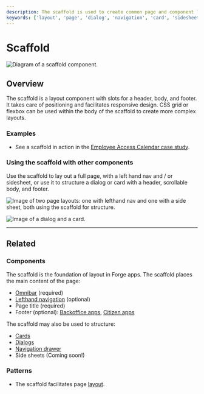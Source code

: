 ```yaml
---
description: The scaffold is used to create common page and component layouts with a header, scrollable body, and footer. 
keywords: ['layout', 'page', 'dialog', 'navigation', 'card', 'sidesheet', 'side sheet']
---
```


# Scaffold

<ComponentVisual
  figmaUrl=""
  storybookUrl="https://forge.tylerdev.io/main/?path=/story/components-scaffold--default" />

<ImageBlock padded={false}>

![Diagram of a scaffold component.](/img/components/scaffold/scaffold.png)

</ImageBlock>

## Overview 

The scaffold is a layout component with slots for a header, body, and footer. It takes care of positioning and facilitates responsive design. CSS grid or flexbox can be used within the body of the scaffold to create more complex layouts. 

### Examples

- See a scaffold in action in the [Employee Access Calendar case study](/case-studies/ess-calendar).

### Using the scaffold with other components

Use the scaffold to lay out a full page, with a left hand nav and / or sidesheet, or use it to structure a dialog or card with a header, scrollable body, and footer. 

<ImageBlock padded={false} caption="1. The scaffold may be used to structure a traditional page layout with lefthand nav.<br>2. The scaffold may be used to structure a page layout with a side sheet.">

![Image of two page layouts: one with lefthand nav and one with a side sheet, both using the scaffold for structure.](/img/components/scaffold/scaffold-1.png)

</ImageBlock>

<ImageBlock padded={false} caption="1. The scaffold may be used to structure a dialog.<br>2. The scaffold may be used to structure a card.">

![Image of a dialog and a card.](/img/components/scaffold/scaffold-2.png)

</ImageBlock>

---

## Related 

### Components

The scaffold is the foundation of layout in Forge apps. The scaffold places the main content of the page:

- [Omnibar](/components/omni/omnibar) (required)
- [Lefthand navigation](/components/navigation/navigation-drawer) (optional)
- Page title (required)
- Footer (optional): [Backoffice apps](/core-patterns/branding/backoffice#3-footer-optional), [Citizen apps](/core-patterns/branding/citizen#4-footer-optional)

The scaffold may also be used to structure:

- [Cards](/components/cards/card)
- [Dialogs](/components/notification-and-messages/dialog)
- [Navigation drawer](/components/navigation/navigation-drawer)
- Side sheets (Coming soon!)

### Patterns

- The scaffold facilitates page [layout](/core-patterns/layout/intro).


